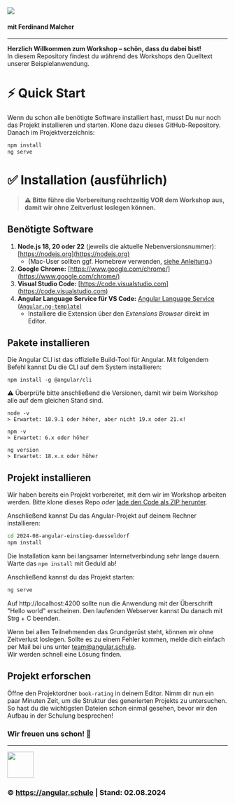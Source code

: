 <img src="https://assets.angular.schule/header-tagesworkshop-einstieg.png">

#### **mit Ferdinand Malcher**

<hr>

**Herzlich Willkommen zum Workshop – schön, dass du dabei bist!**  
In diesem Repository findest du während des Workshops den Quelltext unserer Beispielanwendung.

# ⚡️ Quick Start

Wenn du schon alle benötigte Software installiert hast, musst Du nur noch das Projekt installieren und starten.
Klone dazu dieses GitHub-Repository. Danach im Projektverzeichnis:

```bash
npm install
ng serve
```



# ✅ Installation (ausführlich)

> ⚠️ **Bitte führe die Vorbereitung rechtzeitig VOR dem Workshop aus, damit wir ohne Zeitverlust loslegen können.**


## Benötigte Software

1. **Node.js 18, 20 oder 22** (jeweils die aktuelle Nebenversionsnummer): [https://nodejs.org](https://nodejs.org)
   + (Mac-User sollten ggf. Homebrew verwenden, [siehe Anleitung](https://presentations.angular.schule/HOMEBREW_NODE).)
2. **Google Chrome:** [https://www.google.com/chrome/](https://www.google.com/chrome/)
3. **Visual Studio Code:** [https://code.visualstudio.com](https://code.visualstudio.com)
4. **Angular Language Service für VS Code:** [Angular Language Service (`Angular.ng-template`)](https://marketplace.visualstudio.com/items?itemName=Angular.ng-template)
    - Installiere die Extension über den *Extensions Browser* direkt im Editor.


## Pakete installieren

Die Angular CLI ist das offizielle Build-Tool für Angular. Mit folgendem Befehl kannst Du die CLI auf dem System installieren:

```
npm install -g @angular/cli
```

⚠️ Überprüfe bitte anschließend die Versionen, damit wir beim Workshop alle auf dem gleichen Stand sind.

```
node -v
> Erwartet: 18.9.1 oder höher, aber nicht 19.x oder 21.x!

npm -v
> Erwartet: 6.x oder höher

ng version
> Erwartet: 18.x.x oder höher
```


## Projekt installieren

Wir haben bereits ein Projekt vorbereitet, mit dem wir im Workshop arbeiten werden.
Bitte klone dieses Repo *oder* [lade den Code als ZIP herunter](https://github.com/angular-schule/2024-08-angular-einstieg-duesseldorf/archive/refs/heads/main.zip).

Anschließend kannst Du das Angular-Projekt auf deinem Rechner installieren:

```bash
cd 2024-08-angular-einstieg-duesseldorf
npm install
```

Die Installation kann bei langsamer Internetverbindung sehr lange dauern.
Warte das `npm install` mit Geduld ab!

Anschließend kannst du das Projekt starten:

```bash
ng serve
```

Auf http://localhost:4200 sollte nun die Anwendung mit der Überschrift "Hello world" erscheinen.
Den laufenden Webserver kannst Du danach mit Strg + C beenden.

Wenn bei allen Teilnehmenden das Grundgerüst steht, können wir ohne Zeitverlust loslegen.
Sollte es zu einem Fehler kommen, melde dich einfach per Mail bei uns unter [team@angular.schule](mailto:team@angular.schule).  
Wir werden schnell eine Lösung finden.

## Projekt erforschen

Öffne den Projektordner `book-rating` in deinem Editor.
Nimm dir nun ein paar Minuten Zeit, um die Struktur des generierten Projekts zu untersuchen.
So hast du die wichtigsten Dateien schon einmal gesehen, bevor wir den Aufbau in der Schulung besprechen!



### Wir freuen uns schon! 🙂

<hr>

<img src="http://assets.angular.schule/logo-angular-schule.png" height="60">

### &copy; https://angular.schule | Stand: 02.08.2024



